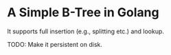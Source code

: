# A Simple B-Tree in Golang

It supports full insertion (e.g., splitting etc.) and lookup.

TODO: Make it persistent on disk.